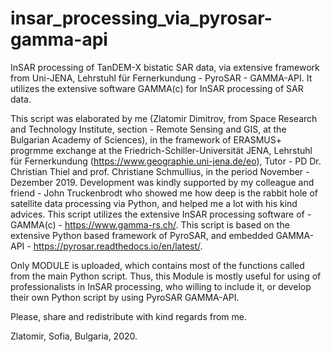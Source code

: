 # insar_processing_via_pyrosar-gamma-api
InSAR processing of TanDEM-X bistatic SAR data, via extensive framework from Uni-JENA, Lehrstuhl für Fernerkundung - PyroSAR - GAMMA-API. It utilizes the extensive software GAMMA(c) for InSAR processing of SAR data.

This script was elaborated by me (Zlatomir Dimitrov, from Space Research and Technology Institute, section - Remote Sensing and GIS, at the Bulgarian Academy of Sciences), in the framework of ERASMUS+ progrmme exchange at the Friedrich-Schiller-Universität JENA, Lehrstuhl für Fernerkundung (https://www.geographie.uni-jena.de/eo), Tutor - PD Dr. Christian Thiel and prof. Christiane Schmullius, in the period November - Dezember 2019. Development was kindly supported by my colleague and friend - John Truckenbrodt who showed me how deep is the rabbit hole of satellite data processing via Python, and helped me a lot with his kind advices. 
This script utilizes the extensive InSAR processing software of - GAMMA(c) - https://www.gamma-rs.ch/.
This script is based on the extensive Python based framework of PyroSAR, and embedded GAMMA-API - https://pyrosar.readthedocs.io/en/latest/.

Only MODULE is uploaded, which contains most of the functions called from the main Python script. Thus, this Module is mostly useful for using of professionalists in InSAR processing, who willing to include it, or develop their own Python script by using PyroSAR GAMMA-API.

Please, share and redistribute with kind regards from me.

Zlatomir, Sofia, Bulgaria, 2020.
